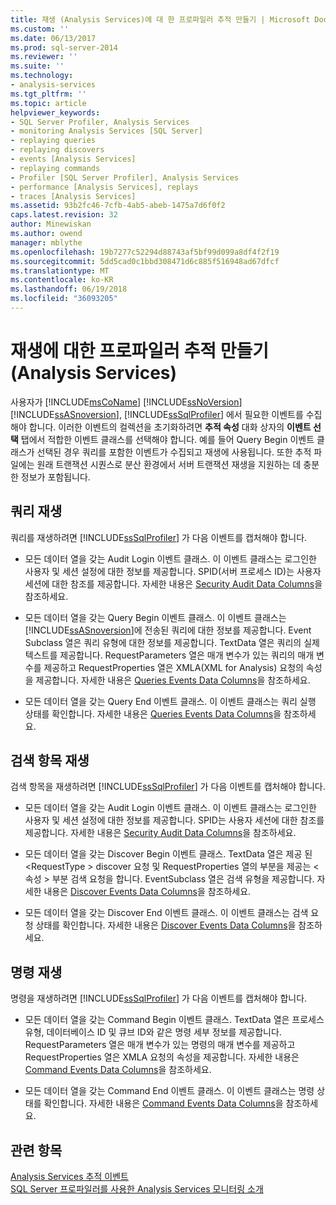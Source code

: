 ```yaml
---
title: 재생 (Analysis Services)에 대 한 프로파일러 추적 만들기 | Microsoft Docs
ms.custom: ''
ms.date: 06/13/2017
ms.prod: sql-server-2014
ms.reviewer: ''
ms.suite: ''
ms.technology:
- analysis-services
ms.tgt_pltfrm: ''
ms.topic: article
helpviewer_keywords:
- SQL Server Profiler, Analysis Services
- monitoring Analysis Services [SQL Server]
- replaying queries
- replaying discovers
- events [Analysis Services]
- replaying commands
- Profiler [SQL Server Profiler], Analysis Services
- performance [Analysis Services], replays
- traces [Analysis Services]
ms.assetid: 93b2fc46-7cfb-4ab5-abeb-1475a7d6f0f2
caps.latest.revision: 32
author: Minewiskan
ms.author: owend
manager: mblythe
ms.openlocfilehash: 19b7277c52294d88743af5bf99d099a8df4f2f19
ms.sourcegitcommit: 5dd5cad0c1bbd308471d6c885f516948ad67dfcf
ms.translationtype: MT
ms.contentlocale: ko-KR
ms.lasthandoff: 06/19/2018
ms.locfileid: "36093205"
---
```

# <a name="create-profiler-traces-for-replay-analysis-services"></a>재생에 대한 프로파일러 추적 만들기(Analysis Services)
  사용자가 [!INCLUDE[msCoName](../../includes/msconame-md.md)] [!INCLUDE[ssNoVersion](../../includes/ssnoversion-md.md)] [!INCLUDE[ssASnoversion](../../includes/ssasnoversion-md.md)], [!INCLUDE[ssSqlProfiler](../../includes/sssqlprofiler-md.md)] 에서 필요한 이벤트를 수집해야 합니다. 이러한 이벤트의 컬렉션을 초기화하려면 **추적 속성** 대화 상자의 **이벤트 선택** 탭에서 적합한 이벤트 클래스를 선택해야 합니다. 예를 들어 Query Begin 이벤트 클래스가 선택된 경우 쿼리를 포함한 이벤트가 수집되고 재생에 사용됩니다. 또한 추적 파일에는 원래 트랜잭션 시퀀스로 분산 환경에서 서버 트랜잭션 재생을 지원하는 데 충분한 정보가 포함됩니다.  
  
## <a name="replay-for-queries"></a>쿼리 재생  
 쿼리를 재생하려면 [!INCLUDE[ssSqlProfiler](../../includes/sssqlprofiler-md.md)] 가 다음 이벤트를 캡처해야 합니다.  
  
-   모든 데이터 열을 갖는 Audit Login 이벤트 클래스. 이 이벤트 클래스는 로그인한 사용자 및 세션 설정에 대한 정보를 제공합니다. SPID(서버 프로세스 ID)는 사용자 세션에 대한 참조를 제공합니다. 자세한 내용은 [Security Audit Data Columns](../trace-events/security-audit-data-columns.md)을 참조하세요.  
  
-   모든 데이터 열을 갖는 Query Begin 이벤트 클래스. 이 이벤트 클래스는 [!INCLUDE[ssASnoversion](../../includes/ssasnoversion-md.md)]에 전송된 쿼리에 대한 정보를 제공합니다. Event Subclass 열은 쿼리 유형에 대한 정보를 제공합니다. TextData 열은 쿼리의 실제 텍스트를 제공합니다. RequestParameters 열은 매개 변수가 있는 쿼리의 매개 변수를 제공하고 RequestProperties 열은 XMLA(XML for Analysis) 요청의 속성을 제공합니다. 자세한 내용은 [Queries Events Data Columns](../trace-events/queries-events-data-columns.md)을 참조하세요.  
  
-   모든 데이터 열을 갖는 Query End 이벤트 클래스. 이 이벤트 클래스는 쿼리 실행 상태를 확인합니다. 자세한 내용은 [Queries Events Data Columns](../trace-events/queries-events-data-columns.md)을 참조하세요.  
  
## <a name="replay-for-discovers"></a>검색 항목 재생  
 검색 항목을 재생하려면 [!INCLUDE[ssSqlProfiler](../../includes/sssqlprofiler-md.md)] 가 다음 이벤트를 캡처해야 합니다.  
  
-   모든 데이터 열을 갖는 Audit Login 이벤트 클래스. 이 이벤트 클래스는 로그인한 사용자 및 세션 설정에 대한 정보를 제공합니다. SPID는 사용자 세션에 대한 참조를 제공합니다. 자세한 내용은 [Security Audit Data Columns](../trace-events/security-audit-data-columns.md)을 참조하세요.  
  
-   모든 데이터 열을 갖는 Discover Begin 이벤트 클래스. TextData 열은 제공 된 \<RequestType > discover 요청 및 RequestProperties 열의 부분을 제공는 \<속성 > 부분 검색 요청을 합니다. EventSubclass 열은 검색 유형을 제공합니다. 자세한 내용은 [Discover Events Data Columns](../trace-events/discover-events-data-columns.md)을 참조하세요.  
  
-   모든 데이터 열을 갖는 Discover End 이벤트 클래스. 이 이벤트 클래스는 검색 요청 상태를 확인합니다. 자세한 내용은 [Discover Events Data Columns](../trace-events/discover-events-data-columns.md)을 참조하세요.  
  
## <a name="replay-for-commands"></a>명령 재생  
 명령을 재생하려면 [!INCLUDE[ssSqlProfiler](../../includes/sssqlprofiler-md.md)] 가 다음 이벤트를 캡처해야 합니다.  
  
-   모든 데이터 열을 갖는 Command Begin 이벤트 클래스. TextData 열은 프로세스 유형, 데이터베이스 ID 및 큐브 ID와 같은 명령 세부 정보를 제공합니다. RequestParameters 열은 매개 변수가 있는 명령의 매개 변수를 제공하고 RequestProperties 열은 XMLA 요청의 속성을 제공합니다. 자세한 내용은 [Command Events Data Columns](../trace-events/command-events-data-columns.md)을 참조하세요.  
  
-   모든 데이터 열을 갖는 Command End 이벤트 클래스. 이 이벤트 클래스는 명령 상태를 확인합니다. 자세한 내용은 [Command Events Data Columns](../trace-events/command-events-data-columns.md)을 참조하세요.  
  
## <a name="see-also"></a>관련 항목  
 [Analysis Services 추적 이벤트](../trace-events/analysis-services-trace-events.md)   
 [SQL Server 프로파일러를 사용한 Analysis Services 모니터링 소개](introduction-to-monitoring-analysis-services-with-sql-server-profiler.md)  
  
  